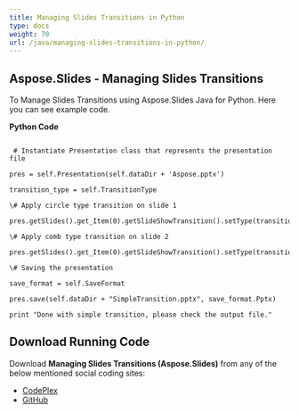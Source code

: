 ```yaml
---
title: Managing Slides Transitions in Python
type: docs
weight: 70
url: /java/managing-slides-transitions-in-python/
---
```


## **Aspose.Slides - Managing Slides Transitions**
To Manage Slides Transitions using Aspose.Slides Java for Python. Here you can see example code.

**Python Code**

```

 # Instantiate Presentation class that represents the presentation file

pres = self.Presentation(self.dataDir + 'Aspose.pptx')

transition_type = self.TransitionType

\# Apply circle type transition on slide 1

pres.getSlides().get_Item(0).getSlideShowTransition().setType(transition_type.Circle)

\# Apply comb type transition on slide 2

pres.getSlides().get_Item(0).getSlideShowTransition().setType(transition_type.Comb)

\# Saving the presentation

save_format = self.SaveFormat

pres.save(self.dataDir + "SimpleTransition.pptx", save_format.Pptx)

print "Done with simple transition, please check the output file." 

```
## **Download Running Code**
Download **Managing Slides Transitions (Aspose.Slides)** from any of the below mentioned social coding sites:

- [CodePlex](https://asposeslidesjavapython.codeplex.com/releases/view/620922)
- [GitHub](https://github.com/aspose-slides/Aspose.Slides-for-Java/releases/tag/Aspose.Slides_Java_for_Python-v1.0)
